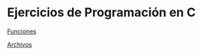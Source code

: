 # Ejercicios de Programación en C


[Funciones](Funciones/README.md)

[Archivos](Archivos/README.md)

